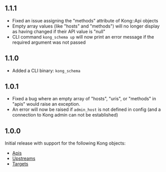 ## 1.1.1

- Fixed an issue assigning the "methods" attribute of Kong::Api objects
- Empty array values (like "hosts" and "methods") will no longer display
  as having changed if their API value is "null"
- CLI command `kong_schema up` will now print an error message if the required
  argument was not passed

## 1.1.0

- Added a CLI binary: `kong_schema`

## 1.0.1

- Fixed a bug where an empty array of "hosts", "uris", or "methods" in "apis"
  would raise an exception.
- An error will now be raised if `admin_host` is not defined in config (and a
  connection to Kong admin can not be established)

## 1.0.0

Initial release with support for the following Kong objects:

- [Apis](https://getkong.org/docs/0.11.x/admin-api/#add-api)
- [Upstreams](https://getkong.org/docs/0.11.x/admin-api/#add-upstream)
- [Targets](https://getkong.org/docs/0.11.x/admin-api/#add-target)